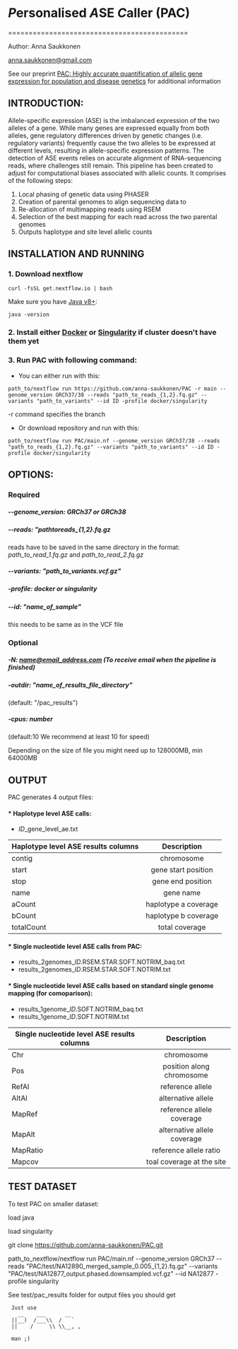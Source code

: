 # *P*ersonalised *A*SE *C*aller (PAC)
============================================

Author: Anna Saukkonen

anna.saukkonen@gmail.com

See our preprint [PAC: Highly accurate quantification of allelic gene expression for population and disease genetics](https://www.biorxiv.org/content/10.1101/2021.07.13.452202v1) for additional information

## INTRODUCTION:

Allele-specific expression (ASE) is the imbalanced expression of the two alleles of a gene. While 
many genes are expressed equally from both alleles, gene regulatory differences driven by
genetic changes (i.e. regulatory variants) frequently cause the two alleles to be expressed at
different levels, resulting in allele-specific expression patterns. The detection of ASE events 
relies on accurate alignment of RNA-sequencing reads, where challenges still remain. This pipeline 
has been created to adjust for computational biases associated with allelic counts.
It comprises of the following steps:
1.	Local phasing of genetic data using PHASER
2.	Creation of parental genomes to align sequencing data to
3.	Re-allocation of multimapping reads using RSEM
4.	Selection of the best mapping for each read across the two parental genomes
5.	Outputs haplotype and site level allelic counts





## INSTALLATION AND RUNNING
### 1. Download nextflow

`curl -fsSL get.nextflow.io | bash`

Make sure you have [Java v8+](https://www.oracle.com/java/technologies/javase-downloads.html):

`java -version`

### 2. Install either [Docker]((https://docs.docker.com/get-docker/)) or [Singularity](https://sylabs.io/guides/3.0/user-guide/installation.html) if cluster doesn't have them yet


### 3. Run PAC with following command:

* You can either run with this:

`path_to/nextflow run https://github.com/anna-saukkonen/PAC -r main --genome_version GRCh37/38 --reads "path_to_reads_{1,2}.fq.gz" --variants "path_to_variants" --id ID -profile docker/singularity`

-r command specifies the branch


* Or download repository and run with this:

`path_to/nextflow run PAC/main.nf --genome_version GRCh37/38 --reads "path_to_reads_{1,2}.fq.gz" --variants "path_to_variants" --id ID -profile docker/singularity`



## OPTIONS:

### Required
##### --genome_version: GRCh37 *or* GRCh38


##### --reads:  "pathtoreads_**{1,2}.fq.gz**

reads have to be saved in the same directory in the format: *path_to_read_1.fq.gz* and *path_to_read_2.fq.gz*


##### --variants:  "path_to_variants.vcf.gz"


##### -profile:  docker *or* singularity
     

##### --id:  "name_of_sample"  
this needs to be same as in the VCF file      




### Optional
##### -N:  name@email_address.com  (To receive email when the pipeline is finished)

##### -outdir:  "name_of_results_file_directory"  
(default:  "/pac_results")
 
##### -cpus:  number  
(default:10  We recommend at least 10 for speed)

Depending on the size of file you might need up to 128000MB, min 64000MB



## OUTPUT

PAC generates 4 output files:

#### * Haplotype level ASE calls:
  - *ID*_gene_level_ae.txt
  
| Haplotype level ASE results columns  | Description          |
| ------------------------------------ |:--------------------:| 
| contig                               | chromosome           | 
| start                                | gene start position  |  
| stop                                 | gene end position    |
| name                                 | gene name            |
| aCount                               | haplotype a coverage |
| bCount                               | haplotype b coverage |
| totalCount                           | total coverage       |

#### * Single nucleotide level ASE calls from PAC: 
  - results_2genomes_*ID*.RSEM.STAR.SOFT.NOTRIM_baq.txt
  - results_2genomes_*ID*.RSEM.STAR.SOFT.NOTRIM.txt
   
#### * Single nucleotide level ASE calls based on standard single genome mapping (for comoparison):
  - results_1genome_*ID*.SOFT.NOTRIM_baq.txt
  - results_1genome_*ID*.SOFT.NOTRIM.txt

| Single nucleotide level ASE results columns  | Description                 |
| -------------------------------------------- |:---------------------------:| 
| Chr                                          | chromosome                  | 
| Pos                                          | position along chromosome   |  
| RefAl                                        | reference allele            |
| AltAl                                        | alternative allele          |
| MapRef                                       | reference allele coverage   |
| MapAlt                                       | alternative allele coverage |
| MapRatio                                     | reference allele ratio      |
| Mapcov                                       | toal coverage at the site   |





## TEST DATASET

To test PAC on smaller dataset:

load java

load singularity

git clone https://github.com/anna-saukkonen/PAC.git

path_to_nextflow/nextflow run PAC/main.nf --genome_version GRCh37 --reads "PAC/test/NA12890_merged_sample_0.005_{1,2}.fq.gz" --variants "PAC/test/NA12877_output.phased.downsampled.vcf.gz" --id NA12877 -profile singularity

See test/pac_results folder for output files you should get




```
 Just use
   __    ___      __
 ||__)  /___\\  /   `
 ||    /     \\ \\__, ,

 man ;)
 ```
